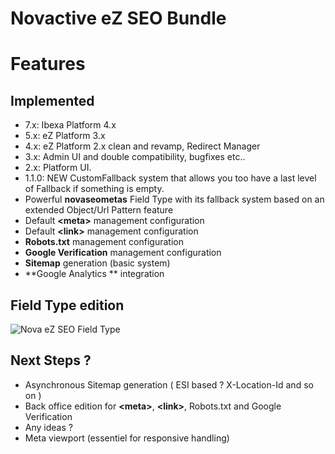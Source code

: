 # Novactive eZ SEO Bundle

# <i class="fa fa-briefcase"></i> Features

## Implemented

* 7.x: Ibexa Platform 4.x
* 5.x: eZ Platform 3.x
* 4.x: eZ Platform 2.x clean and revamp, Redirect Manager
* 3.x: Admin UI and double compatibility, bugfixes etc..
* 2.x: Platform UI.
* 1.1.0: NEW CustomFallback system that allows you too have a last level of Fallback if something is empty.
* Powerful **novaseometas** Field Type with its fallback system based on an extended Object/Url Pattern feature
* Default **&lt;meta&gt;** management configuration
* Default **&lt;link&gt;** management configuration
* **Robots.txt** management configuration
* **Google Verification** management configuration
* **Sitemap** generation (basic system)
* **Google Analytics ** integration

## Field Type edition

![Nova eZ SEO Field Type](NovaeZSeoFieldType.png "Nova eZ SEO Field Type")


## Next Steps ?

* Asynchronous Sitemap generation ( ESI based ? X-Location-Id and so on )
* Back office edition for  **&lt;meta&gt;**, **&lt;link&gt;**, Robots.txt and Google Verification
* Any ideas ?
* Meta viewport (essentiel for responsive handling)
